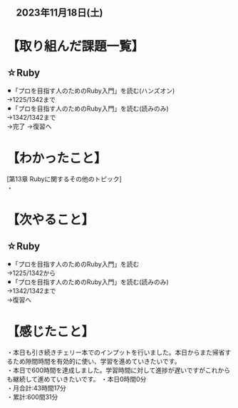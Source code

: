 ## 　2023年11月18日(土)
# 【取り組んだ課題一覧】
## ☆Ruby
⚫︎「プロを目指す人のためのRuby入門」を読む(ハンズオン)<br>
→1225/1342まで<br>
⚫︎「プロを目指す人のためのRuby入門」を読む(読みのみ)<br>
→1342/1342まで<br>
→完了
→復習へ
# 【わかったこと】
[第13章 Rubyに関するその他のトピック]<br>
・<br>
# 【次やること】
## ☆Ruby
⚫︎「プロを目指す人のためのRuby入門」を読む<br>
→1225/1342から<br>
⚫︎「プロを目指す人のためのRuby入門」を読む(読みのみ)<br>
→1342/1342まで<br>
→復習へ
# 【感じたこと】
・本日も引き続きチェリー本でのインプットを行いました。本日からまた帰省するため隙間時間を有効的に使い、学習を進めていきたいです。<br>
・本日で600時間を達成しました。学習時間に対して進捗が遅いですがこれからも継続して進めていきたいです。
・本日0時間0分<br>
・月合計:43時間17分<br>
・累計:600間31分<br>
